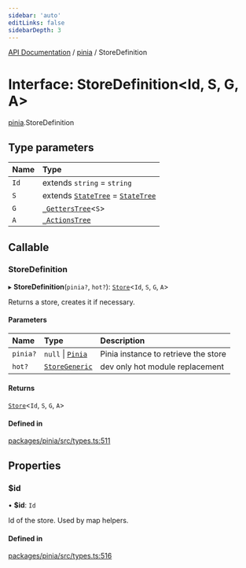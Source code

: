 ```yaml
---
sidebar: 'auto'
editLinks: false
sidebarDepth: 3
---
```


[API Documentation](../index.md) / [pinia](../modules/pinia.md) / StoreDefinition

# Interface: StoreDefinition<Id, S, G, A\>

[pinia](../modules/pinia.md).StoreDefinition

## Type parameters

| Name | Type                                                                                                |
| :--- | :-------------------------------------------------------------------------------------------------- |
| `Id` | extends `string` = `string`                                                                         |
| `S`  | extends [`StateTree`](../modules/pinia.md#statetree) = [`StateTree`](../modules/pinia.md#statetree) |
| `G`  | [`_GettersTree`](../modules/pinia.md#_getterstree)<`S`\>                                            |
| `A`  | [`_ActionsTree`](../modules/pinia.md#_actionstree)                                                  |

## Callable

### StoreDefinition

▸ **StoreDefinition**(`pinia?`, `hot?`): [`Store`](../modules/pinia.md#store)<`Id`, `S`, `G`, `A`\>

Returns a store, creates it if necessary.

#### Parameters

| Name     | Type                                               | Description                          |
| :------- | :------------------------------------------------- | :----------------------------------- |
| `pinia?` | `null` \| [`Pinia`](pinia.Pinia.md)                | Pinia instance to retrieve the store |
| `hot?`   | [`StoreGeneric`](../modules/pinia.md#storegeneric) | dev only hot module replacement      |

#### Returns

[`Store`](../modules/pinia.md#store)<`Id`, `S`, `G`, `A`\>

#### Defined in

[packages/pinia/src/types.ts:511](https://github.com/vuejs/pinia/blob/2b998ee/packages/pinia/src/types.ts#L511)

## Properties

### $id

• **$id**: `Id`

Id of the store. Used by map helpers.

#### Defined in

[packages/pinia/src/types.ts:516](https://github.com/vuejs/pinia/blob/2b998ee/packages/pinia/src/types.ts#L516)
